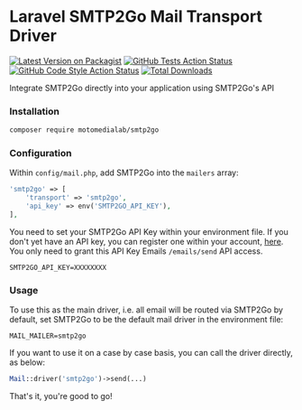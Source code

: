 # Laravel SMTP2Go Mail Transport Driver

[![Latest Version on Packagist](https://img.shields.io/packagist/v/motomedialab/smtp2go.svg?style=flat-square)](https://packagist.org/packages/motomedialab/smtp2go)
[![GitHub Tests Action Status](https://img.shields.io/github/actions/workflow/status/motomedialab/smtp2go/run-tests.yml?branch=main&label=tests&style=flat-square)](https://github.com/motomedialab/smtp2go/actions?query=workflow%3Arun-tests+branch%3Amain)
[![GitHub Code Style Action Status](https://img.shields.io/github/actions/workflow/status/motomedialab/smtp2go/code-style.yml?branch=main&label=code%20style&style=flat-square)](https://github.com/motomedialab/smtp2go/actions?query=workflow%3A"Fix+PHP+code+style+issues"+branch%3Amain)
[![Total Downloads](https://img.shields.io/packagist/dt/motomedialab/smtp2go.svg?style=flat-square)](https://packagist.org/packages/motomedialab/smtp2go)

Integrate SMTP2Go directly into your application using SMTP2Go's API

### Installation

```bash
composer require motomedialab/smtp2go
```

### Configuration

Within `config/mail.php`, add SMTP2Go into the `mailers` array:

```php
'smtp2go' => [
    'transport' => 'smtp2go',
    'api_key' => env('SMTP2GO_API_KEY'),
],
```

You need to set your SMTP2Go API Key within your environment file. If you don't yet have an API key, you can register one within your account, [here](https://app.smtp2go.com/sending/apikeys/).
You only need to grant this API Key Emails `/emails/send` API access.

```env
SMTP2GO_API_KEY=XXXXXXXX
```

### Usage

To use this as the main driver, i.e. all email will be routed via SMTP2Go by default, set
SMTP2Go to be the default mail driver in the environment file:

```env
MAIL_MAILER=smtp2go
```

If you want to use it on a case by case basis, you can call the driver directly, as below:

```php
Mail::driver('smtp2go')->send(...)
```


That's it, you're good to go!
